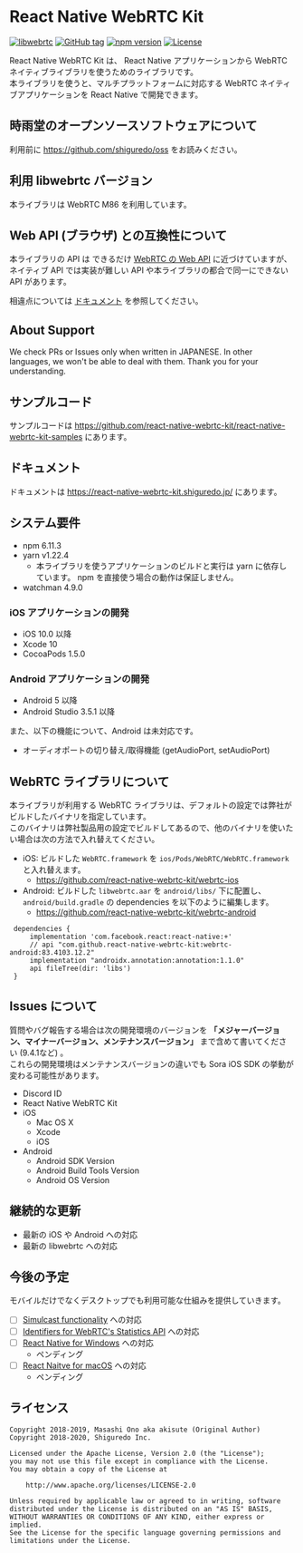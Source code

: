 # React Native WebRTC Kit

[![libwebrtc](https://img.shields.io/badge/libwebrtc-m86.4240.1-blue.svg)](https://chromium.googlesource.com/external/webrtc/+/branch-heads/4240)
[![GitHub tag](https://img.shields.io/github/tag/react-native-webrtc-kit/react-native-webrtc-kit.svg)](https://github.com/react-native-webrtc-kit/react-native-webrtc-kit)
[![npm version](https://badge.fury.io/js/react-native-webrtc-kit.svg)](https://badge.fury.io/js/react-native-webrtc-kit)
[![License](https://img.shields.io/badge/License-Apache%202.0-blue.svg)](https://opensource.org/licenses/Apache-2.0)

React Native WebRTC Kit は、 React Native アプリケーションから WebRTC ネイティブライブラリを使うためのライブラリです。  
本ライブラリを使うと、マルチプラットフォームに対応する WebRTC ネイティブアプリケーションを React Native で開発できます。  

## 時雨堂のオープンソースソフトウェアについて

利用前に https://github.com/shiguredo/oss をお読みください。

## 利用 libwebrtc バージョン

本ライブラリは WebRTC M86 を利用しています。

## Web API (ブラウザ) との互換性について

本ライブラリの API は できるだけ [WebRTC の Web API](https://developer.mozilla.org/ja/docs/Web/API/WebRTC_API) に近づけていますが、
ネイティブ API では実装が難しい API や本ライブラリの都合で同一にできない API があります。

相違点については [ドキュメント](https://react-native-webrtc-kit.shiguredo.jp/apidiff.html) を参照してください。

## About Support

We check PRs or Issues only when written in JAPANESE.
In other languages, we won't be able to deal with them. Thank you for your understanding.

## サンプルコード

サンプルコードは https://github.com/react-native-webrtc-kit/react-native-webrtc-kit-samples にあります。

## ドキュメント

ドキュメントは https://react-native-webrtc-kit.shiguredo.jp/ にあります。

## システム要件

- npm 6.11.3
- yarn v1.22.4
    - 本ライブラリを使うアプリケーションのビルドと実行は yarn に依存しています。 npm を直接使う場合の動作は保証しません。
- watchman 4.9.0

### iOS アプリケーションの開発

- iOS 10.0 以降
- Xcode 10
- CocoaPods 1.5.0

### Android アプリケーションの開発

- Android 5 以降
- Android Studio 3.5.1 以降

また、以下の機能について、Android は未対応です。

- オーディオポートの切り替え/取得機能 (getAudioPort, setAudioPort)

## WebRTC ライブラリについて

本ライブラリが利用する WebRTC ライブラリは、デフォルトの設定では弊社がビルドしたバイナリを指定しています。  
このバイナリは弊社製品用の設定でビルドしてあるので、他のバイナリを使いたい場合は次の方法で入れ替えてください。

- iOS: ビルドした `WebRTC.framework` を `ios/Pods/WebRTC/WebRTC.framework` と入れ替えます。
    - https://github.com/react-native-webrtc-kit/webrtc-ios
- Android: ビルドした `libwebrtc.aar` を `android/libs/` 下に配置し、`android/build.gradle` の dependencies を以下のように編集します。
    - https://github.com/react-native-webrtc-kit/webrtc-android

```
 dependencies {
     implementation 'com.facebook.react:react-native:+'
     // api "com.github.react-native-webrtc-kit:webrtc-android:83.4103.12.2"
     implementation "androidx.annotation:annotation:1.1.0"
     api fileTree(dir: 'libs')
 }
```

## Issues について

質問やバグ報告する場合は次の開発環境のバージョンを **「メジャーバージョン、マイナーバージョン、メンテナンスバージョン」** まで含めて書いてください (9.4.1など) 。  
これらの開発環境はメンテナンスバージョンの違いでも Sora iOS SDK の挙動が変わる可能性があります。

- Discord ID
- React Native WebRTC Kit
- iOS
    - Mac OS X
    - Xcode
    - iOS
- Android
    - Android SDK Version
    - Android Build Tools Version
    - Android OS Version

## 継続的な更新

- 最新の iOS や Android への対応
- 最新の libwebrtc への対応

## 今後の予定

モバイルだけでなくデスクトップでも利用可能な仕組みを提供していきます。

- [ ] [Simulcast functionality](https://www.w3.org/TR/webrtc/#simulcast-functionality) への対応
- [ ] [Identifiers for WebRTC's Statistics API](https://www.w3.org/TR/webrtc-stats/) への対応
- [ ] [React Native for Windows](https://github.com/microsoft/react-native-windows) への対応
    - ペンディング
- [ ] [React Naitve for macOS](https://github.com/microsoft/react-native-macos) への対応
    - ペンディング

## ライセンス

```
Copyright 2018-2019, Masashi Ono aka akisute (Original Author)
Copyright 2018-2020, Shiguredo Inc.

Licensed under the Apache License, Version 2.0 (the "License");
you may not use this file except in compliance with the License.
You may obtain a copy of the License at

    http://www.apache.org/licenses/LICENSE-2.0

Unless required by applicable law or agreed to in writing, software
distributed under the License is distributed on an "AS IS" BASIS,
WITHOUT WARRANTIES OR CONDITIONS OF ANY KIND, either express or implied.
See the License for the specific language governing permissions and
limitations under the License.
```
